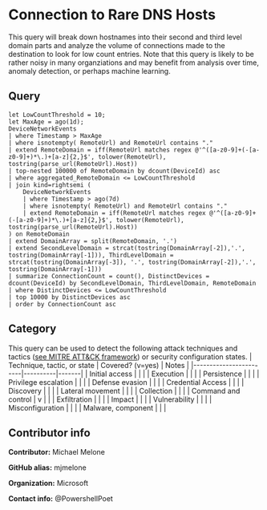# Connection to Rare DNS Hosts

This query will break down hostnames into their second and third level domain parts and analyze the volume of connections made to the destination to look for low count entries. Note that this query is likely to be rather noisy in many organziations and may benefit from analysis over time, anomaly detection, or perhaps machine learning.

## Query
```
let LowCountThreshold = 10;
let MaxAge = ago(1d);
DeviceNetworkEvents
| where Timestamp > MaxAge
| where isnotempty( RemoteUrl) and RemoteUrl contains "."
| extend RemoteDomain = iff(RemoteUrl matches regex @'^([a-z0-9]+(-[a-z0-9]+)*\.)+[a-z]{2,}$', tolower(RemoteUrl), tostring(parse_url(RemoteUrl).Host))
| top-nested 100000 of RemoteDomain by dcount(DeviceId) asc
| where aggregated_RemoteDomain <= LowCountThreshold 
| join kind=rightsemi (
    DeviceNetworkEvents
    | where Timestamp > ago(7d)
    | where isnotempty( RemoteUrl) and RemoteUrl contains "."
    | extend RemoteDomain = iff(RemoteUrl matches regex @'^([a-z0-9]+(-[a-z0-9]+)*\.)+[a-z]{2,}$', tolower(RemoteUrl), tostring(parse_url(RemoteUrl).Host))
) on RemoteDomain 
| extend DomainArray = split(RemoteDomain, '.')
| extend SecondLevelDomain = strcat(tostring(DomainArray[-2]),'.', tostring(DomainArray[-1])), ThirdLevelDomain = strcat(tostring(DomainArray[-3]), '.', tostring(DomainArray[-2]),'.', tostring(DomainArray[-1]))
| summarize ConnectionCount = count(), DistinctDevices = dcount(DeviceId) by SecondLevelDomain, ThirdLevelDomain, RemoteDomain
| where DistinctDevices <= LowCountThreshold 
| top 10000 by DistinctDevices asc
| order by ConnectionCount asc
```
## Category
This query can be used to detect the following attack techniques and tactics ([see MITRE ATT&CK framework](https://attack.mitre.org/)) or security configuration states.
| Technique, tactic, or state | Covered? (v=yes) | Notes |
|------------------------|----------|-------|
| Initial access |  |  |
| Execution |  |  |
| Persistence |  |  | 
| Privilege escalation |  |  |
| Defense evasion |  |  | 
| Credential Access |  |  | 
| Discovery |  |  | 
| Lateral movement |  |  | 
| Collection |  |  | 
| Command and control | v |  | 
| Exfiltration |  |  | 
| Impact |  |  |
| Vulnerability |  |  |
| Misconfiguration |  |  |
| Malware, component |  |  |

## Contributor info
**Contributor:** Michael Melone

**GitHub alias:** mjmelone

**Organization:** Microsoft

**Contact info:** @PowershellPoet
